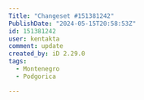 ```yaml
---
Title: "Changeset #151381242"
PublishDate: "2024-05-15T20:58:53Z"
id: 151381242
user: kentakta
comment: update
created_by: iD 2.29.0
tags:
  - Montenegro
  - Podgorica

---
```

